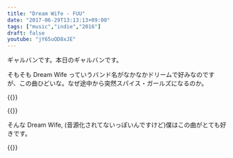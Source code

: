 ```yaml
---
title: "Dream Wife - FUU"
date: "2017-06-29T13:13:13+09:00"
tags: ["music","indie","2016"]
draft: false
youtube: "jY65uOD8xJE"
---
```


ギャルバンです。本日のギャルバンです。

そもそも Dream Wife っていうバンド名がなかなかドリームで好みなのですが、この曲ひどいな。なぜ途中から突然スパイス・ガールズになるのか。

{{<youtube jY65uOD8xJE>}}

{{<youtube gJLIiF15wjQ>}}

そんな Dream Wife, (音源化されてないっぽいんですけど)僕はこの曲がとても好きです。

{{<youtube XvU63MFTmr8>}}
